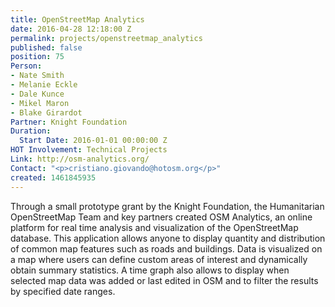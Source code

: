 ```yaml
---
title: OpenStreetMap Analytics
date: 2016-04-28 12:18:00 Z
permalink: projects/openstreetmap_analytics
published: false
position: 75
Person:
- Nate Smith
- Melanie Eckle
- Dale Kunce
- Mikel Maron
- Blake Girardot
Partner: Knight Foundation
Duration:
  Start Date: 2016-01-01 00:00:00 Z
HOT Involvement: Technical Projects
Link: http://osm-analytics.org/
Contact: "<p>cristiano.giovando@hotosm.org</p>"
created: 1461845935
---
```


<p>Through a small prototype grant by the Knight Foundation, the Humanitarian OpenStreetMap Team and key partners created OSM Analytics, an online platform for real time analysis and visualization of the OpenStreetMap database. This application allows anyone to display quantity and distribution of common map features such as roads and buildings. Data is visualized on a map where users can define custom areas of interest and dynamically obtain summary statistics. A time graph also allows to display when selected map data was added or last edited in OSM and to filter the results by specified date ranges.</p>
